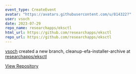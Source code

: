 ```yaml
---
event_type: CreateEvent
avatar: "https://avatars.githubusercontent.com/u/814322?"
user: vsoch
date: 2023-07-29
repo_name: researchapps/eksctl
html_url: https://github.com/researchapps/eksctl
repo_url: https://github.com/researchapps/eksctl
---
```


<a href='https://github.com/vsoch' target='_blank'>vsoch</a> created a new branch, cleanup-efa-installer-archive at <a href='https://github.com/researchapps/eksctl' target='_blank'>researchapps/eksctl</a>

<a href='https://github.com/researchapps/eksctl' target='_blank'>View Repository</a>